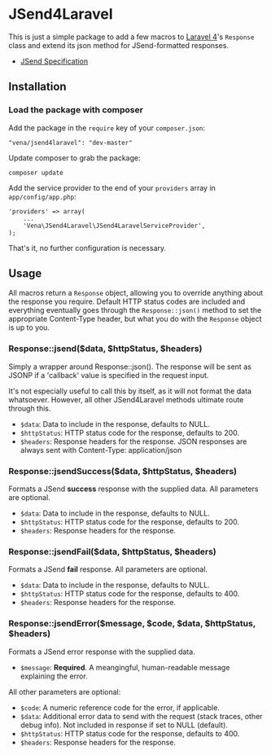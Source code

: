 # JSend4Laravel

This is just a simple package to add a few macros to [Laravel 4](http://laravel.com)'s
`Response` class and extend its json method for JSend-formatted responses.

* [JSend Specification](http://labs.omniti.com/labs/jsend)

## Installation

### Load the package with composer

Add the package in the `require` key of your `composer.json`:

    "vena/jsend4laravel": "dev-master"

Update composer to grab the package:

    composer update

Add the service provider to the end of your `providers` array in `app/config/app.php`:

    'providers' => array(
        ...
        'Vena\JSend4Laravel\JSend4LaravelServiceProvider',
    );

That's it, no further configuration is necessary.

## Usage

All macros return a `Response` object, allowing you to override anything about the response 
you require. Default HTTP status codes are included and everything eventually goes through 
the `Response::json()` method to set the appropriate Content-Type header, but what you do 
with the `Response` object is up to you.

### Response::jsend($data, $httpStatus, $headers)

Simply a wrapper around Response::json(). The response will be sent as JSONP if a 'callback' 
value is specified in the request input.

It's not especially useful to call this by itself, as it will not format the data whatsoever.
However, all other JSend4Laravel methods ultimate route through this.

* `$data`:       Data to include in the response, defaults to NULL.
* `$httpStatus`: HTTP status code for the response, defaults to 200.
* `$headers`:    Response headers for the response. JSON responses are always sent
                 with Content-Type: application/json


### Response::jsendSuccess($data, $httpStatus, $headers)

Formats a JSend **success** response with the supplied data. All parameters are
optional.

* `$data`:       Data to include in the response, defaults to NULL.
* `$httpStatus`: HTTP status code for the response, defaults to 200.
* `$headers`:    Response headers for the response.


### Response::jsendFail($data, $httpStatus, $headers)

Formats a JSend **fail** response. All parameters are optional.

* `$data`:       Data to include in the response, defaults to NULL.
* `$httpStatus`: HTTP status code for the response, defaults to 400.
* `$headers`:    Response headers for the response.


### Response::jsendError($message, $code, $data, $httpStatus, $headers)

Formats a JSend error response with the supplied data.

* `$message`: **Required**. A meangingful, human-readable message explaining the error.

All other parameters are optional:

* `$code`:       A numeric reference code for the error, if applicable.
* `$data`:       Additional error data to send with the request (stack traces, other
                 debug info). Not included in response if set to NULL (default).
* `$httpStatus`: HTTP status code for the response, defaults to 400.
* `$headers`:    Response headers for the response.